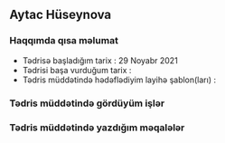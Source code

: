 ## Aytac Hüseynova


### Haqqımda qısa məlumat
- Tədrisə başladığım tarix : 29 Noyabr 2021
- Tədrisi başa vurduğum tarix : 
- Tədris müddətində hədəflədiyim layihə şablon(ları) :

###  Tədris müddətində gördüyüm işlər

### Tədris müddətində yazdığım məqalələr
